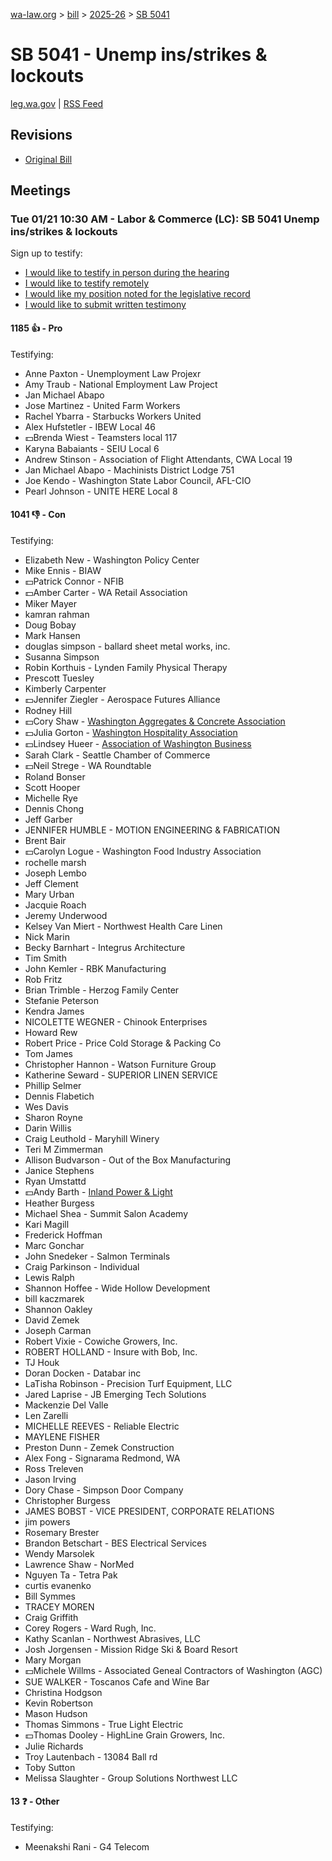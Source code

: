 [wa-law.org](/) > [bill](/bill/) > [2025-26](/bill/2025-26/) > [SB 5041](/bill/2025-26/sb/5041/)

# SB 5041 - Unemp ins/strikes & lockouts
[leg.wa.gov](https://app.leg.wa.gov/billsummary?BillNumber=5041&Year=2025&Initiative=false) | [RSS Feed](./rss.xml)

## Revisions
* [Original Bill](1/)

## Meetings
### Tue 01/21 10:30 AM - Labor & Commerce (LC): SB 5041 Unemp ins/strikes & lockouts
Sign up to testify:
* [I would like to testify in person during the hearing](https://app.leg.wa.gov/csi/Testifier/Add?chamber=House&mId=32439&aId=161575&caId=24779&tId=1)
* [I would like to testify remotely](https://app.leg.wa.gov/csi/Testifier/Add?chamber=House&mId=32439&aId=161575&caId=24779&tId=2)
* [I would like my position noted for the legislative record](https://app.leg.wa.gov/csi/Testifier/Add?chamber=House&mId=32439&aId=161575&caId=24779&tId=3)
* [I would like to submit written testimony](https://app.leg.wa.gov/csi/Testifier/Add?chamber=House&mId=32439&aId=161575&caId=24779&tId=4)

#### 1185 👍 - Pro
Testifying:
* Anne Paxton - Unemployment Law Projexr
* Amy Traub - National Employment Law Project
* Jan Michael Abapo
* Jose Martinez - United Farm Workers
* Rachel Ybarra - Starbucks Workers United
* Alex Hufstetler - IBEW Local 46
* 💵Brenda Wiest - Teamsters local 117
* Karyna Babaiants - SEIU Local 6
* Andrew Stinson - Association of Flight Attendants, CWA Local 19
* Jan Michael Abapo - Machinists District Lodge 751
* Joe Kendo - Washington State Labor Council, AFL-CIO
* Pearl Johnson - UNITE HERE Local 8

#### 1041 👎 - Con
Testifying:
* Elizabeth New - Washington Policy Center
* Mike Ennis - BIAW
* 💵Patrick Connor - NFIB
* 💵Amber Carter - WA Retail Association
* Miker Mayer
* kamran rahman
* Doug Bobay
* Mark Hansen
* douglas simpson - ballard sheet metal works, inc.
* Susanna Simpson
* Robin Korthuis - Lynden Family Physical Therapy
* Prescott Tuesley
* Kimberly Carpenter
* 💵Jennifer Ziegler - Aerospace Futures Alliance
* Rodney Hill
* 💵Cory Shaw - [Washington Aggregates & Concrete Association](/org/washington_aggregates_&_concrete_association/)
* 💵Julia Gorton - [Washington Hospitality Association](/org/washington_hospitality_association/)
* 💵Lindsey Hueer - [Association of Washington Business](/org/association_of_washington_business/)
* Sarah Clark - Seattle Chamber of Commerce
* 💵Neil Strege - WA Roundtable
* Roland Bonser
* Scott Hooper
* Michelle Rye
* Dennis Chong
* Jeff Garber
* JENNIFER HUMBLE - MOTION ENGINEERING & FABRICATION
* Brent Bair
* 💵Carolyn Logue - Washington Food Industry Association
* rochelle marsh
* Joseph Lembo
* Jeff Clement
* Mary Urban
* Jacquie Roach
* Jeremy Underwood
* Kelsey Van Miert - Northwest Health Care Linen
* Nick Marin
* Becky Barnhart - Integrus Architecture
* Tim Smith
* John Kemler - RBK Manufacturing
* Rob Fritz
* Brian Trimble - Herzog Family Center
* Stefanie Peterson
* Kendra James
* NICOLETTE WEGNER - Chinook Enterprises
* Howard Rew
* Robert Price - Price Cold Storage & Packing Co
* Tom James
* Christopher Hannon - Watson Furniture Group
* Katherine Seward - SUPERIOR LINEN SERVICE
* Phillip Selmer
* Dennis Flabetich
* Wes Davis
* Sharon Royne
* Darin Willis
* Craig Leuthold - Maryhill Winery
* Teri M Zimmerman
* Allison Budvarson - Out of the Box Manufacturing
* Janice Stephens
* Ryan Umstattd
* 💵Andy Barth - [Inland Power & Light](/org/inland_power_&_light/)
* Heather Burgess
* Michael Shea - Summit Salon Academy
* Kari Magill
* Frederick Hoffman
* Marc Gonchar
* John Snedeker - Salmon Terminals
* Craig Parkinson - Individual
* Lewis Ralph
* Shannon Hoffee - Wide Hollow Development
* bill kaczmarek
* Shannon Oakley
* David Zemek
* Joseph Carman
* Robert Vixie - Cowiche Growers, Inc.
* ROBERT HOLLAND - Insure with Bob, Inc.
* TJ Houk
* Doran Docken - Databar inc
* LaTisha Robinson - Precision Turf Equipment, LLC
* Jared Laprise - JB Emerging Tech Solutions
* Mackenzie Del Valle
* Len Zarelli
* MICHELLE REEVES - Reliable Electric
* MAYLENE FISHER
* Preston Dunn - Zemek Construction
* Alex Fong - Signarama Redmond, WA
* Ross Treleven
* Jason Irving
* Dory Chase - Simpson Door Company
* Christopher Burgess
* JAMES BOBST - VICE PRESIDENT, CORPORATE RELATIONS
* jim powers
* Rosemary Brester
* Brandon Betschart - BES Electrical Services
* Wendy Marsolek
* Lawrence Shaw - NorMed
* Nguyen Ta - Tetra Pak
* curtis evanenko
* Bill Symmes
* TRACEY MOREN
* Craig Griffith
* Corey Rogers - Ward Rugh, Inc.
* Kathy Scanlan - Northwest Abrasives, LLC
* Josh Jorgensen - Mission Ridge Ski & Board Resort
* Mary Morgan
* 💵Michele Willms - Associated Geneal Contractors of Washington (AGC)
* SUE WALKER - Toscanos Cafe and Wine Bar
* Christina Hodgson
* Kevin Robertson
* Mason Hudson
* Thomas Simmons - True Light Electric
* 💵Thomas Dooley - HighLine Grain Growers, Inc.
* Julie Richards
* Troy Lautenbach - 13084 Ball rd
* Toby Sutton
* Melissa Slaughter - Group Solutions Northwest LLC

#### 13 ❓ - Other
Testifying:
* Meenakshi Rani - G4 Telecom
